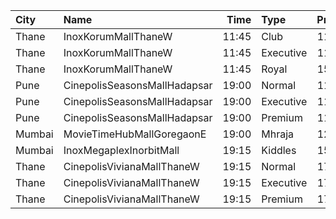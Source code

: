 | City   | Name                         |  Time | Type      | Price | Capacity | Booked |
| :----- | :--------------------------- | ----: | :-------- | ----: | -------: | -----: |
| Thane  | InoxKorumMallThaneW          | 11:45 | Club      |  112₹ |       49 |      0 |
| Thane  | InoxKorumMallThaneW          | 11:45 | Executive |  112₹ |       26 |      0 |
| Thane  | InoxKorumMallThaneW          | 11:45 | Royal     |  150₹ |        9 |      0 |
| Pune   | CinepolisSeasonsMallHadapsar | 19:00 | Normal    |  110₹ |        8 |      0 |
| Pune   | CinepolisSeasonsMallHadapsar | 19:00 | Executive |  110₹ |       31 |     10 |
| Pune   | CinepolisSeasonsMallHadapsar | 19:00 | Premium   |  110₹ |       11 |     10 |
| Mumbai | MovieTimeHubMallGoregaonE    | 19:00 | Mhraja    |  120₹ |       22 |      5 |
| Mumbai | InoxMegaplexInorbitMall      | 19:15 | Kiddles   |  150₹ |       12 |      0 |
| Thane  | CinepolisVivianaMallThaneW   | 19:15 | Normal    |  170₹ |       27 |     14 |
| Thane  | CinepolisVivianaMallThaneW   | 19:15 | Executive |  170₹ |      104 |     72 |
| Thane  | CinepolisVivianaMallThaneW   | 19:15 | Premium   |  170₹ |       46 |     25 |